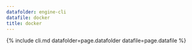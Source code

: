 ```yaml
---
datafolder: engine-cli
datafile: docker
title: docker
---
```

{% include cli.md datafolder=page.datafolder datafile=page.datafile %}

